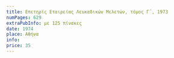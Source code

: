 ```yaml
---
title: Επετηρίς Εταιρείας Λευκαδικών Μελετών, τόμος Γ΄, 1973
numPages: 629
extraPubInfo: με 125 πίνακες
date: 1974
place: Αθήνα
info: 
price: 35
---
```

